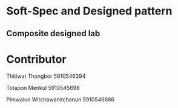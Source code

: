 # Soft-Spec and Designed pattern 
## Composite designed lab


# Contributor

Thitiwat Thongbor 5910546394

Totapon Menkul 5910545698

Pimwalun Witchawanitchanun 5910546686
